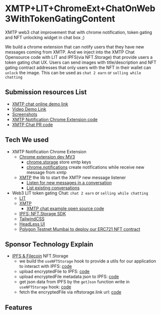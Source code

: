 # XMTP+LIT+ChromeExt+ChatOnWeb3WithTokenGatingContent

XMTP web3 chat improvement that with chrome notification, token gating and NFT unlocking widget in chat box ;)

We build a chrome extension that can notify users that they have new messages coming from XMTP.
And we inject into the XMTP Chat Opensource code with LIT and IPFS(via NFT.Storage) that provide users a token gating chat UX.
Users can send images with title/description and NFT gating contract addresses that only users with the NFT in their wallet can `unlock` the image.
This can be used as `chat 2 earn` or `selling while chatting`

## Submission resources List

* [XMTP chat online demo link](https://eth-global-xmtp-lit-img-gating-chat.web3hacker.ninja/)
* [Video Demo Link]()
* [Screenshots](./screenshots)
* [XMTP Notification Chrome Extension code]()
* [XMTP Chat PR code](https://github.com/NftTopBest/xmtp-chat-with-lit/pull/1/files)

## Tech We used

* XMTP Notification Chrome Extension
  * [Chrome extension dev MV3](https://developer.chrome.com/docs/extensions/mv3/intro/)
    * [chrome.storage](https://developer.chrome.com/docs/extensions/reference/storage/) store xmtp keys
    * [chrome.notifications](https://developer.chrome.com/docs/extensions/reference/notifications/) create notifications while receive new message from xmtp
  * [XMTP](https://github.com/xmtp/xmtp-js) the lib to start the XMTP new message listener
    * [Listen for new messages in a conversation](https://github.com/xmtp/xmtp-js#listen-for-new-messages-in-a-conversation)
    * [List existing conversations](https://github.com/xmtp/xmtp-js#list-existing-conversations)
* Web3 LIT token gating Chat: `chat 2 earn` or `selling while chatting`
  * [LIT](https://litprotocol.com/)
  * [XMTP](https://xmtp.com/)
    * [XMTP chat example open source code](https://github.com/xmtp/example-chat-react)
  * [IPFS: NFT.Storage SDK](https://nft.storage/docs/)
  * [TailwindCSS](https://tailwindcss.com/)
  * [HeadLess UI](https://headlessui.com/react/dialog)
  * [Polygon Testnet Mumbai to deploy our ERC721 NFT contract](https://mumbai.polygonscan.com/)

## Sponsor Technology Explain

* [IPFS & Filecoin](https://ethglobal.com/events/hackfs2022/prizes#ipfs-and-filecoin) NFT.Storage
  * we build the `useNFTStorage` hook to provide a utils for our application to interact with IPFS: [code](https://github.com/NftTopBest/xmtp-chat-with-lit/pull/1/files#diff-2a09e7c28157db59a45459d3ec9ecaa190ce2477b0f9cc5cba44e42510ee4381)
  * upload encryptedFile to IPFS: [code](https://github.com/NftTopBest/xmtp-chat-with-lit/pull/1/files#diff-d5c6ae9b3e48335a201524ea02f620402ef77d124d2686e298cae142d3fba74bR41-R59)
  * upload encryptedFile metadata json  to IPFS: [code](https://github.com/NftTopBest/xmtp-chat-with-lit/pull/1/files#diff-d5c6ae9b3e48335a201524ea02f620402ef77d124d2686e298cae142d3fba74bR67-R86)
  * get json data from IPFS by the `getJson` function write in `useNFTStorage` hook: [code](https://github.com/NftTopBest/xmtp-chat-with-lit/pull/1/files#diff-efef3152bda1b784ec4b6c330dcc8a320b4d95d2c94abdfc125c973b4eeba510R63-R71)
  * fetch the encryptedFile via nftstorage.link url: [code](https://github.com/NftTopBest/xmtp-chat-with-lit/pull/1/files#diff-efef3152bda1b784ec4b6c330dcc8a320b4d95d2c94abdfc125c973b4eeba510R29-R39)



## Features
